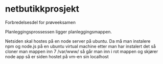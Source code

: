 # netbutikkprosjekt
Forbredelsesdel for prøveeksamen

Planleggingsprossessen ligger planleggingsmappen.

Netsiden skal hostes på en node server på ubuntu.
Da må man instalere npm og node.js på en ubuntu virtual machine
etter man har instalert det så cloner man mappen inn 7 /var/www/
så går man inn i rot mappen og skjører node app
så er siden hostet på vm-en sin localhost